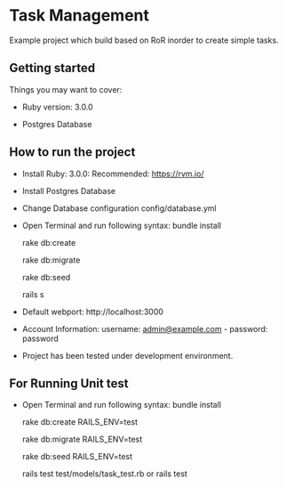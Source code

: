 # Task Management 

Example project which build based on RoR inorder to create simple tasks.

## Getting started

Things you may want to cover:

* Ruby version: 3.0.0

* Postgres Database

## How to run the project

* Install Ruby: 3.0.0: Recommended: https://rvm.io/

* Install Postgres Database

* Change Database configuration config/database.yml

* Open Terminal and run following syntax:
    bundle install

    rake db:create

    rake db:migrate
    
    rake db:seed
    
    rails s

* Default webport: http://localhost:3000

* Account Information: username: admin@example.com - password: password

* Project has been tested under development environment.

## For Running Unit test

* Open Terminal and run following syntax:
    bundle install

    rake db:create RAILS_ENV=test

    rake db:migrate RAILS_ENV=test
    
    rake db:seed RAILS_ENV=test

    rails test test/models/task_test.rb or rails test
